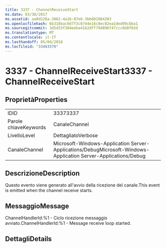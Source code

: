 ```yaml
---
title: 3337 - ChannelReceiveStart
ms.date: 03/30/2017
ms.assetid: aa0d226a-3862-4a16-87e6-3bb601084203
ms.openlocfilehash: 6b318bac0d7f3c6744e16c0ec02ea1ded99cbba1
ms.sourcegitcommit: 3d5d33f384eeba41b2dff79d096f47ccc8d8f03d
ms.translationtype: MT
ms.contentlocale: it-IT
ms.lasthandoff: 05/04/2018
ms.locfileid: "33463570"
---
```

# <a name="3337---channelreceivestart"></a><span data-ttu-id="4902a-102">3337 - ChannelReceiveStart</span><span class="sxs-lookup"><span data-stu-id="4902a-102">3337 - ChannelReceiveStart</span></span>
## <a name="properties"></a><span data-ttu-id="4902a-103">Proprietà</span><span class="sxs-lookup"><span data-stu-id="4902a-103">Properties</span></span>  
  
|||  
|-|-|  
|<span data-ttu-id="4902a-104">ID</span><span class="sxs-lookup"><span data-stu-id="4902a-104">ID</span></span>|<span data-ttu-id="4902a-105">3337</span><span class="sxs-lookup"><span data-stu-id="4902a-105">3337</span></span>|  
|<span data-ttu-id="4902a-106">Parole chiave</span><span class="sxs-lookup"><span data-stu-id="4902a-106">Keywords</span></span>|<span data-ttu-id="4902a-107">Canale</span><span class="sxs-lookup"><span data-stu-id="4902a-107">Channel</span></span>|  
|<span data-ttu-id="4902a-108">Livello</span><span class="sxs-lookup"><span data-stu-id="4902a-108">Level</span></span>|<span data-ttu-id="4902a-109">Dettagliato</span><span class="sxs-lookup"><span data-stu-id="4902a-109">Verbose</span></span>|  
|<span data-ttu-id="4902a-110">Canale</span><span class="sxs-lookup"><span data-stu-id="4902a-110">Channel</span></span>|<span data-ttu-id="4902a-111">Microsoft-Windows-Application Server-Applications/Debug</span><span class="sxs-lookup"><span data-stu-id="4902a-111">Microsoft-Windows-Application Server-Applications/Debug</span></span>|  
  
## <a name="description"></a><span data-ttu-id="4902a-112">Descrizione</span><span class="sxs-lookup"><span data-stu-id="4902a-112">Description</span></span>  
 <span data-ttu-id="4902a-113">Questo evento viene generato all'avvio della ricezione del canale.</span><span class="sxs-lookup"><span data-stu-id="4902a-113">This event is emitted when the channel receive starts.</span></span>  
  
## <a name="message"></a><span data-ttu-id="4902a-114">Messaggio</span><span class="sxs-lookup"><span data-stu-id="4902a-114">Message</span></span>  
 <span data-ttu-id="4902a-115">ChannelHandlerId:%1 - Ciclo ricezione messaggio avviato.</span><span class="sxs-lookup"><span data-stu-id="4902a-115">ChannelHandlerId:%1 - Message receive loop started.</span></span>  
  
## <a name="details"></a><span data-ttu-id="4902a-116">Dettagli</span><span class="sxs-lookup"><span data-stu-id="4902a-116">Details</span></span>
